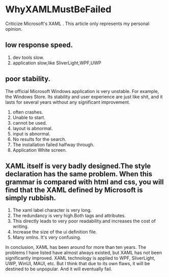 # WhyXAMLMustBeFailed
Criticize Microsoft's XAML .
This article only represents my personal opinion.

## low response speed.
1. dev tools slow.
2. application slow,like SliverLight,WPF,UWP
	
## poor stability.
The official Microsoft Windows application is very unstable. 
For example, the Windows Store. Its stability and user experience are just like shit, and it lasts for several years without any significant improvement.
1. often crashes.
2. Unable to start.
3. cannot be used.
4. layout is abnormal.
5. input is abnormal.
6. No results for the search.
7. The installation failed halfway through.
8. Application White screen.



## XAML itself is very badly designed.The style declaration has the same problem. When this grammar is compared with html and css, you will find that the XAML defined by Microsoft is simply rubbish.
1. The xaml label character is very long.
2. The redundancy is very high.Both tags and attributes.
3. This directly leads to very poor readability.and increases the cost of writing.
4. Increase the size of the ui definition file.
5. Many xmlns. It's very confusing.


In conclusion, XAML has been around for more than ten years.
The problems I have listed have almost always existed, but XAML has not been significantly improved.
XAML technology is applied to WPF, SliverLight, UWP, WinUI, MAUI, etc.
But I think that due to its own flaws, it will be destined to be unpopular.
And it will eventually fail.
